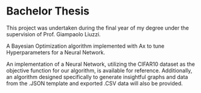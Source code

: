 # Bachelor Thesis

This project was undertaken during the final year of my degree under the supervision of Prof. Giampaolo Liuzzi.

A Bayesian Optimization algorithm implemented with Ax to tune Hyperparameters for a Neural Network.

An implementation of a Neural Network, utilizing the CIFAR10 dataset as the objective function for our algorithm, is available for reference. Additionally, an algorithm designed specifically to generate insightful graphs and data from the .JSON template and exported .CSV data will also be provided.
